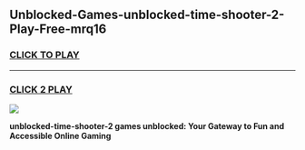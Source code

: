 
## Unblocked-Games-unblocked-time-shooter-2-Play-Free-mrq16
<h3>
<a href="https://premium76.site?title=unblocked-time-shooter-2&ref=21A">CLICK TO PLAY</a></h3>
<hr>

<h3>
<a href="https://premium76.site?title=unblocked-time-shooter-2&ref=21A">CLICK 2 PLAY</a>
  
</h3>

<a href="https://premium76.site?title=unblocked-time-shooter-2&ref=21A"><img src="https://clearcache.store/games.png"></a>


**unblocked-time-shooter-2 games unblocked: Your Gateway to Fun and Accessible Online Gaming**
